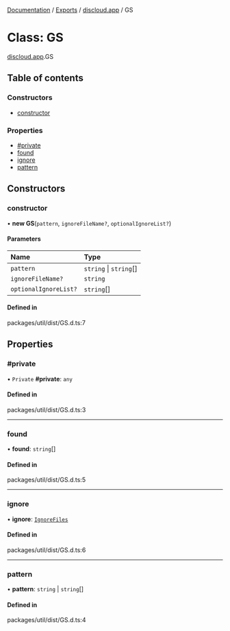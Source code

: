 [Documentation](../README.md) / [Exports](../modules.md) / [discloud.app](../modules/discloud_app.md) / GS

# Class: GS

[discloud.app](../modules/discloud_app.md).GS

## Table of contents

### Constructors

- [constructor](discloud_app.GS.md#constructor)

### Properties

- [#private](discloud_app.GS.md##private)
- [found](discloud_app.GS.md#found)
- [ignore](discloud_app.GS.md#ignore)
- [pattern](discloud_app.GS.md#pattern)

## Constructors

### constructor

• **new GS**(`pattern`, `ignoreFileName?`, `optionalIgnoreList?`)

#### Parameters

| Name | Type |
| :------ | :------ |
| `pattern` | `string` \| `string`[] |
| `ignoreFileName?` | `string` |
| `optionalIgnoreList?` | `string`[] |

#### Defined in

packages/util/dist/GS.d.ts:7

## Properties

### #private

• `Private` **#private**: `any`

#### Defined in

packages/util/dist/GS.d.ts:3

___

### found

• **found**: `string`[]

#### Defined in

packages/util/dist/GS.d.ts:5

___

### ignore

• **ignore**: [`IgnoreFiles`](discloud_app.IgnoreFiles.md)

#### Defined in

packages/util/dist/GS.d.ts:6

___

### pattern

• **pattern**: `string` \| `string`[]

#### Defined in

packages/util/dist/GS.d.ts:4
